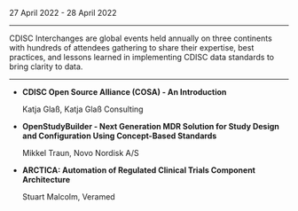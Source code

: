 27 April 2022 - 28 April 2022

---

CDISC Interchanges are global events held annually on three continents with hundreds of attendees gathering to share their expertise, best practices, and lessons learned in implementing CDISC data standards to bring clarity to data.  

---
* **CDISC Open Source Alliance (COSA) - An Introduction**

   Katja Glaß, Katja Glaß Consulting
* **OpenStudyBuilder - Next Generation MDR Solution for Study Design and Configuration Using Concept-Based Standards**

   Mikkel Traun, Novo Nordisk A/S
* **ARCTICA: Automation of Regulated Clinical Trials Component Architecture**

   Stuart Malcolm, Veramed